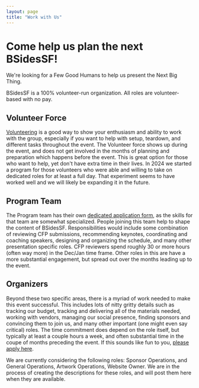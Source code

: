 ```yaml
---
layout: page
title: "Work with Us"
---
```


# Come help us plan the next BSidesSF!

We're looking for a Few Good Humans to help us present the Next Big Thing.

BSidesSF is a 100% volunteer-run organization. All roles are volunteer-based
with no pay.

## Volunteer Force

[Volunteering](/volunteer) is a good way to show your enthusiasm and ability to
work with the group, especially if you want to help with setup, teardown, and
different tasks throughout the event. The Volunteer force shows up during the
event, and does not get involved in the months of planning and preparation
which happens before the event. This is great option for those who want to
help, yet don't have extra time in their lives. In 2024 we started a program
for those volunteers who were able and willing to take on dedicated roles for
at least a full day. That experiment seems to have worked well and we will
likely be expanding it in the future.

## Program Team

The Program team has their own [dedicated application
form](https://forms.gle/4BGiKQC1Cdko4cYdA), as the skills for that team are
somewhat specialized. People joining this team help to shape the content of
BSidesSF. Responsibilities would include some combination of reviewing CFP
submissions, recommending keynotes, coordinating and coaching speakers,
designing and organizing the schedule, and many other presentation specific
roles. CFP reviewers spend roughly 30 or more hours (often way more) in the
Dec/Jan time frame. Other roles in this are have a more substantial engagement,
but spread out over the months leading up to the event.

## Organizers

Beyond these two specific areas, there is a myriad of work needed to make this
event successful. This includes lots of nitty gritty details such as tracking
our budget, tracking and delivering all of the materials needed, working with
vendors, managing our social presence, finding sponsors and convincing them to
join us, and many other important (one might even say critical) roles. The time
commitment does depend on the role itself, but typically at least a couple
hours a week, and often substantial time in the coupe of months preceding the
event. If this sounds like fun to you, [please apply
here](https://forms.gle/sPLHkNyQ5TuTydfh7).

We are currently considering the following roles:  Sponsor Operations, and
General Operations, Artwork Operations, Website Owner. We are in the process of
creating the descriptions for these roles, and will post them here when they
are available.
